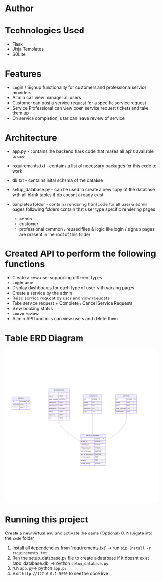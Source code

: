 # Author 


# Technologies Used
- Flask
- Jinja Templates
- SQLite

# Features
- Login / Signup functionality for customers and professional service providers
- Admin can view manager all users
- Customer can post a service request for a specific service request
- Service Professional can view open service request tickets and take them up
- On service completion, user can leave review of service 

# Architecture
- app.py - contains the backend flask code that makes all api's available to use
- requirements.txt - contains a list of necessary packages for this code to work 
- db.txt - contains inital schema of the databse
- setup_database.py - can be used to create a new copy of the database with all blank tables if db doesnt already exist

- templates folder - contains rendering html code for all user & admin pages
    following folders contain that user type specific rendering pages
  - admin 
  - customer
  - professional 
    common / reused files & logic like login / signup pages are present in the root of this folder

# Created API to perform the following functions
- Create a new user supporting different types
- Login user 
- Display dashboards for each type of user with varying pages
- Create a service by the admin
- Raise service request by user and view requests
- Take service request + Complete / Cancel Service Requests
- View booking status
- Leave review 
- Admin API functions can view users and delete them

# Table ERD Diagram
![ERD Diagram](new\erd.png)

# Running this project
Create a new virtual env and activate the same (Optional)
0. Navigate into the `code` folder
1. Install all dependencies from 'requirements.txt' -> run `pip install -r requirements.txt`
2. Run the setup_database.py file to create a database if it doesnt exist (app_database.db) ->  python `setup_database.py`
3. run `app.py`-> python `app.py`
4. Visit `http://127.0.0.1:5000` to see the code live